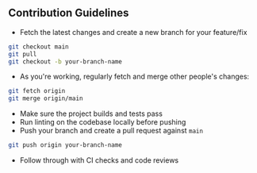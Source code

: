 ## Contribution Guidelines

- Fetch the latest changes and create a new branch for your feature/fix

```bash
git checkout main
git pull
git checkout -b your-branch-name
```

- As you're working, regularly fetch and merge other people's changes:

```bash
git fetch origin
git merge origin/main
```

- Make sure the project builds and tests pass
- Run linting on the codebase locally before pushing
- Push your branch and create a pull request against `main`

```bash
git push origin your-branch-name
```

- Follow through with CI checks and code reviews
